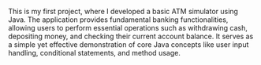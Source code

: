 This is my first project, where I developed a basic ATM simulator using Java. The application provides fundamental banking functionalities, allowing users to perform essential operations such as withdrawing cash, depositing money, and checking their current account balance. It serves as a simple yet effective demonstration of core Java concepts like user input handling, conditional statements, and method usage.

